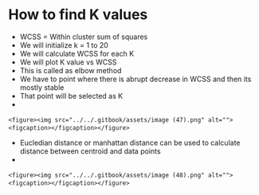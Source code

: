 # How to find K values

* WCSS = Within cluster sum of squares
* We will initialize k = 1 to 20
* We will calculate WCSS for each K
* We will plot K value vs WCSS
* This is called as elbow method&#x20;
* We have to point where there is abrupt decrease in WCSS and then its mostly stable
* That point will be selected as K
*

    <figure><img src="../../.gitbook/assets/image (47).png" alt=""><figcaption></figcaption></figure>
* &#x20;Eucledian distance or manhattan distance can be used to calculate distance between centroid and data points
*

    <figure><img src="../../.gitbook/assets/image (48).png" alt=""><figcaption></figcaption></figure>
